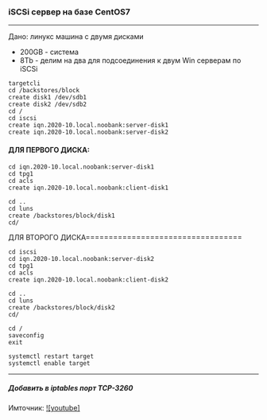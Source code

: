 ### iSCSi сервер на базе CentOS7 ###

---

Дано: линукс машина с двумя дисками
- 200GB - система
- 8Tb - делим на два для подсоединения к двум Win серверам по iSCSi

```shell
targetcli
cd /backstores/block
create disk1 /dev/sdb1
create disk2 /dev/sdb2
cd /
cd iscsi
create iqn.2020-10.local.noobank:server-disk1
create iqn.2020-10.local.noobank:server-disk2
```

#### ДЛЯ ПЕРВОГО ДИСКА:

```shell
cd iqn.2020-10.local.noobank:server-disk1
cd tpg1
cd acls
create iqn.2020-10.local.noobank:client-disk1

cd ..
cd luns
create /backstores/block/disk1
cd/
```

ДЛЯ ВТОРОГО ДИСКА==================================

```shell
cd iscsi
cd iqn.2020-10.local.noobank:server-disk2
cd tpg1
cd acls
create iqn.2020-10.local.noobank:client-disk2

cd ..
cd luns
create /backstores/block/disk2
cd/

cd /
saveconfig
exit 

systemctl restart target
systemctl enable target
```

---

##### Добавить в iptables порт TCP-3260


Имточник:
[![youtube]](https://www.youtube.com/watch?v=RqFWhZ-w-Dk)
